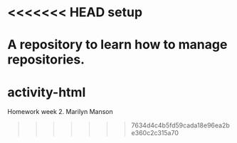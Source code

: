 <<<<<<< HEAD
setup
=====

A repository to learn how to manage repositories.
=======
activity-html
=============

Homework week 2. Marilyn Manson
>>>>>>> 7634d4c4b5fd59cada18e96ea2be360c2c315a70
